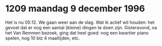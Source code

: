 # 1209 maandag 9 december 1996
Het is nu 05:12. We gaan weer aan de slag. Wat ik actief wil houden: het gevoel dat er nog een aantal (kleine) dingen te doen zijn. Gisteravond, na het Van Remmen bezoek, ging dat heel goed: nog een kwartier piano spelen, nog 10 blz 4 maaltijden, etc.